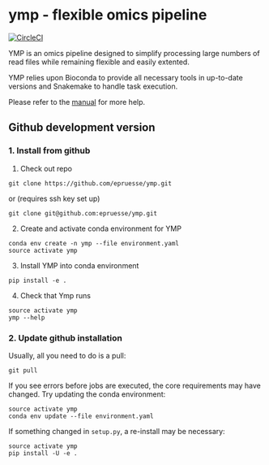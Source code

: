# ymp - flexible omics pipeline

[![CircleCI](https://img.shields.io/circleci/project/github/epruesse/ymp.svg?label=CircleCI)](https://circleci.com/gh/epruesse/ymp)

YMP is an omics pipeline designed to simplify processing large numbers of
read files while remaining flexible and easily extented.

YMP relies upon Bioconda to provide all necessary tools in up-to-date versions
and Snakemake to handle task execution.

Please refer to the [manual](http://ymp.readthedocs.io/) for more help.

## Github development version

### 1. Install from github

1. Check out repo
  ```
  git clone https://github.com/epruesse/ymp.git
  ```
  or (requires ssh key set up)
  ```
  git clone git@github.com:epruesse/ymp.git
  ```

2. Create and activate conda environment for YMP
  ```
  conda env create -n ymp --file environment.yaml
  source activate ymp
  ```

3. Install YMP into conda environment
  ```
  pip install -e .
  ```

4. Check that Ymp runs
  ```
  source activate ymp
  ymp --help
  ```

### 2. Update github installation

Usually, all you need to do is a pull:

  ```
  git pull
  ```

If you see errors before jobs are executed, the core requirements may have changed.
Try updating the conda environment:

  ```
  source activate ymp
  conda env update --file environment.yaml
  ```
  
If something changed in `setup.py`, a re-install may be necessary:

  ```
  source activate ymp
  pip install -U -e . 
  ```


